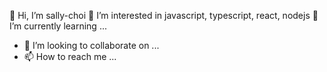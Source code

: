 👋 Hi, I’m sally-choi
👀 I’m interested in javascript, typescript, react, nodejs
🌱 I’m currently learning ...
- 💞️ I’m looking to collaborate on ...
- 📫 How to reach me ...
